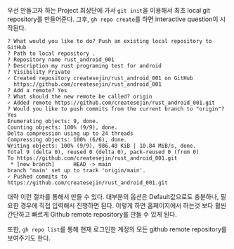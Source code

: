 우선 만들고자 하는 Project 최상단에 가서 `git init`을 이용해서 최초 local git repository를 만들어준다. 그후,
`gh repo create`를 하면 interactive question이 시작된다.
```
? What would you like to do? Push an existing local repository to GitHub
? Path to local repository .
? Repository name rust_android_001
? Description my rust programing test for android
? Visibility Private
✓ Created repository createsejin/rust_android_001 on GitHub
  https://github.com/createsejin/rust_android_001
? Add a remote? Yes
? What should the new remote be called? origin
✓ Added remote https://github.com/createsejin/rust_android_001.git
? Would you like to push commits from the current branch to "origin"? Yes
Enumerating objects: 9, done.
Counting objects: 100% (9/9), done.
Delta compression using up to 24 threads
Compressing objects: 100% (6/6), done.
Writing objects: 100% (9/9), 986.40 KiB | 10.84 MiB/s, done.
Total 9 (delta 0), reused 0 (delta 0), pack-reused 0 (from 0)
To https://github.com/createsejin/rust_android_001.git
 * [new branch]      HEAD -> main
branch 'main' set up to track 'origin/main'.
✓ Pushed commits to https://github.com/createsejin/rust_android_001.git
```
대략 이런 절차를 통해서 만들 수 있다. 대부분의 옵션은 Default값으로도 충분하나, 필요한 경우에 직접 입력해서 진행하면 된다. 이렇게 하면 홈페이지에서 하는것 보다 훨씬 간단하고 빠르게 Github remote repository를 만들 수 있게 된다.

또한, `gh repo list`를 통해 현재 로그인한 계정의 모든 github remote repository를 보여주기도 한다.